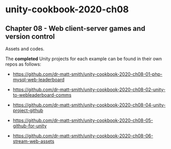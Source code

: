 # unity-cookbook-2020-ch08

## Chapter 08 - Web client-server games and version control

Assets and codes.

The **completed** Unity projects for each example can be found in their own repos as follows:

- https://github.com/dr-matt-smith/unity-cookbook-2020-ch08-01-php-mysql-web-leaderboard

- https://github.com/dr-matt-smith/unity-cookbook-2020-ch08-02-unity-to-webleaderboard-comms

- https://github.com/dr-matt-smith/unity-cookbook-2020-ch08-04-unity-project-github

- https://github.com/dr-matt-smith/unity-cookbook-2020-ch08-05-github-for-unity

- https://github.com/dr-matt-smith/unity-cookbook-2020-ch08-06-stream-web-assets
